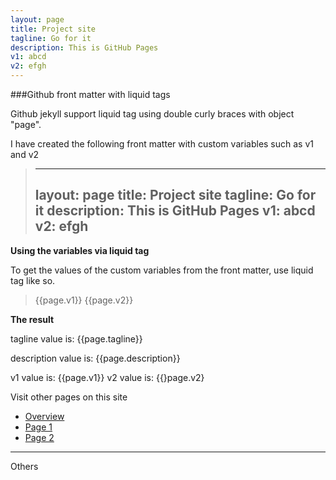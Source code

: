 ```yaml
---
layout: page
title: Project site
tagline: Go for it 
description: This is GitHub Pages
v1: abcd
v2: efgh
---
```


###Github front matter with liquid tags

Github jekyll support liquid tag using double curly braces with object "page".

I have created the following front matter with custom variables such as v1 and v2

> ---
> layout: page
> title: Project site
> tagline: Go for it 
> description: This is GitHub Pages
> v1: abcd
> v2: efgh
> ---

**Using the variables via liquid tag**

To get the values of the custom variables from the front matter, use liquid tag like so. 

> {{page.v1}}
> {{page.v2}}



**The result**

tagline value is: {{page.tagline}}

description value is: {{page.description}}

v1 value is: {{page.v1}}
v2 value is: {{}page.v2}


Visit other pages on this site

- [Overview](pages/overview.html)
- [Page 1](pages/page1.html)
- [Page 2](pages/page2.html)


---

Others



